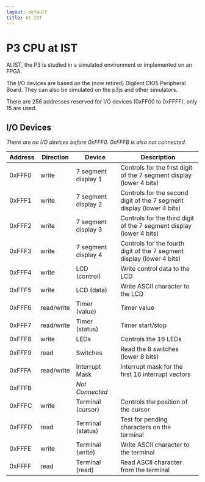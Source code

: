 ```yaml
---
layout: default
title: At IST
---
```


# P3 CPU at IST #

At IST, the P3 is studied in a simulated environment or implemented on an FPGA.

The I/O devices are based on the (now retired) Digilent DIO5 Peripheral Board. They can also be simulated on the p3js and other simulators.

There are 256 addresses reserved for I/O devices (0xFF00 to 0xFFFF), only 15 are used.

## I/O Devices ##

_There are no I/O devices before 0xFFF0. 0xFFFB is also not connected._

Address | Direction | Device | Description
--------|-----------|--------|------------
0xFFF0 | write | 7 segment display 1 | Controls for the first digit of the 7 segment display (lower 4 bits)
0xFFF1 | write | 7 segment display 2 | Controls for the second digit of the 7 segment display (lower 4 bits)
0xFFF2 | write | 7 segment display 3 | Controls for the third digit of the 7 segment display (lower 4 bits)
0xFFF3 | write | 7 segment display 4 | Controls for the fourth digit of the 7 segment display (lower 4 bits)
0xFFF4 | write | LCD (control) | Write control data to the LCD
0xFFF5 | write | LCD (data) | Write ASCII character to the LCD
0xFFF6 | read/write | Timer (value) | Timer value
0xFFF7 | read/write | Timer (status) | Timer start/stop
0xFFF8 | write | LEDs | Controls the 16 LEDs
0xFFF9 | read | Switches | Read the 8 switches (lower 8 bits)
0xFFFA | read/write | Interrupt Mask | Interrupt mask for the first 16 interrupt vectors
0xFFFB | | _Not Connected_ |
0xFFFC | write | Terminal (cursor) | Controls the position of the cursor
0xFFFD | read | Terminal (status) | Test for pending characters on the terminal
0xFFFE | write | Terminal (write) | Write ASCII character to the terminal
0xFFFF | read | Terminal (read) | Read ASCII character from the terminal
